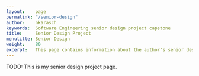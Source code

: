 ```yaml
---
layout:    page
permalink: "/senior-design"
author:    nkarasch
keywords:  Software Engineering senior design project capstone
title:     Senior Design Project
menutitle: Senior Design
weight:    80
excerpt:   This page contains information about the author's senior design project.
--- 
```


TODO: This is my senior design project page.
